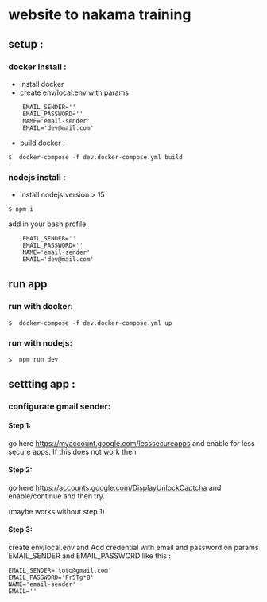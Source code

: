 # website to nakama training

## setup :
### docker install :
- install docker 
- create env/local.env with params

```dotenv
    EMAIL_SENDER=''
    EMAIL_PASSWORD=''
    NAME='email-sender'
    EMAIL='dev@mail.com'
```
- build docker :
```shell
$  docker-compose -f dev.docker-compose.yml build
```

### nodejs install : 
- install nodejs version > 15

```shell
$ npm i
```
add in your bash profile
```dotenv
    EMAIL_SENDER=''
    EMAIL_PASSWORD=''
    NAME='email-sender'
    EMAIL='dev@mail.com'
```


## run app
### run with docker:
```shell
$  docker-compose -f dev.docker-compose.yml up
```

### run with nodejs:
```shell
$  npm run dev
```

## settting app :
### configurate gmail sender:

#### Step 1:

go here https://myaccount.google.com/lesssecureapps and enable for less secure apps. If this does not work then

#### Step 2:

go here https://accounts.google.com/DisplayUnlockCaptcha and enable/continue and then try.

(maybe works without step 1)

#### Step 3:

create env/local.env
and Add credential with email and password on params EMAIL_SENDER and EMAIL_PASSWORD
like this :

```dotenv
EMAIL_SENDER='toto@gmail.com'
EMAIL_PASSWORD='Fr5Tg*B'
NAME='email-sender'
EMAIL=''
```


